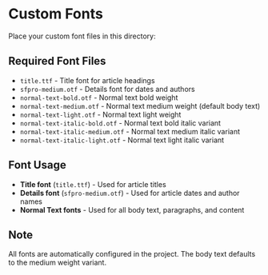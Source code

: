 # Custom Fonts

Place your custom font files in this directory:

## Required Font Files
- `title.ttf` - Title font for article headings
- `sfpro-medium.otf` - Details font for dates and authors
- `normal-text-bold.otf` - Normal text bold weight
- `normal-text-medium.otf` - Normal text medium weight (default body text)
- `normal-text-light.otf` - Normal text light weight
- `normal-text-italic-bold.otf` - Normal text bold italic variant
- `normal-text-italic-medium.otf` - Normal text medium italic variant
- `normal-text-italic-light.otf` - Normal text light italic variant

## Font Usage
- **Title font** (`title.ttf`) - Used for article titles
- **Details font** (`sfpro-medium.otf`) - Used for article dates and author names
- **Normal Text fonts** - Used for all body text, paragraphs, and content

## Note
All fonts are automatically configured in the project. The body text defaults to the medium weight variant.

